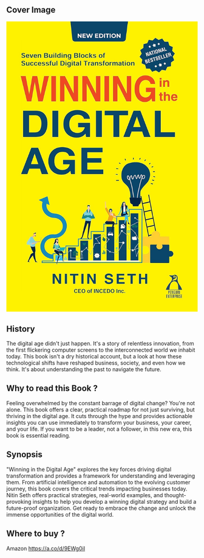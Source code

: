 ## Cover Image

![Winning in the DIGITAL AGE - by Nitin Seth](Winning%20in%20the%20DIGITAL%20AGE%20-%20by%20Nitin%20Seth-cover%20image.jpg)

## History
The digital age didn't just happen.  It's a story of relentless innovation, from the first flickering computer screens to the interconnected world we inhabit today.  This book isn't a dry historical account, but a look at how these technological shifts have reshaped business, society, and even how we think.  It's about understanding the past to navigate the future.

## Why to read this Book ?
Feeling overwhelmed by the constant barrage of digital change?  You're not alone.  This book offers a clear, practical roadmap for not just surviving, but thriving in the digital age. It cuts through the hype and provides actionable insights you can use immediately to transform your business, your career, and your life.  If you want to be a leader, not a follower, in this new era, this book is essential reading.

## Synopsis
"Winning in the Digital Age" explores the key forces driving digital transformation and provides a framework for understanding and leveraging them.  From artificial intelligence and automation to the evolving customer journey, this book covers the critical trends impacting businesses today.  Nitin Seth offers practical strategies, real-world examples, and thought-provoking insights to help you develop a winning digital strategy and build a future-proof organization.  Get ready to embrace the change and unlock the immense opportunities of the digital world.

## Where to buy ?

Amazon https://a.co/d/9EWg0iI


